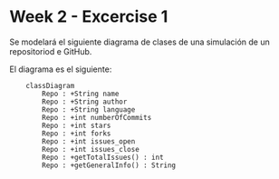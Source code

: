 # Week 2 - Excercise 1 

Se modelará el siguiente diagrama de clases de una simulación de un repositoriod e GitHub.

El diagrama es el siguiente:

```mermaid
    classDiagram
        Repo : +String name
        Repo : +String author
        Repo : +String language
        Repo : +int numberOfCommits
        Repo : +int stars
        Repo : +int forks
        Repo : +int issues_open
        Repo : +int issues_close
        Repo : +getTotalIssues() : int
        Repo : +getGeneralInfo() : String
    
```